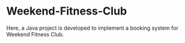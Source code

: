 # Weekend-Fitness-Club
Here, a Java project is developed to implement a booking system for Weekend Fitness Club. 
